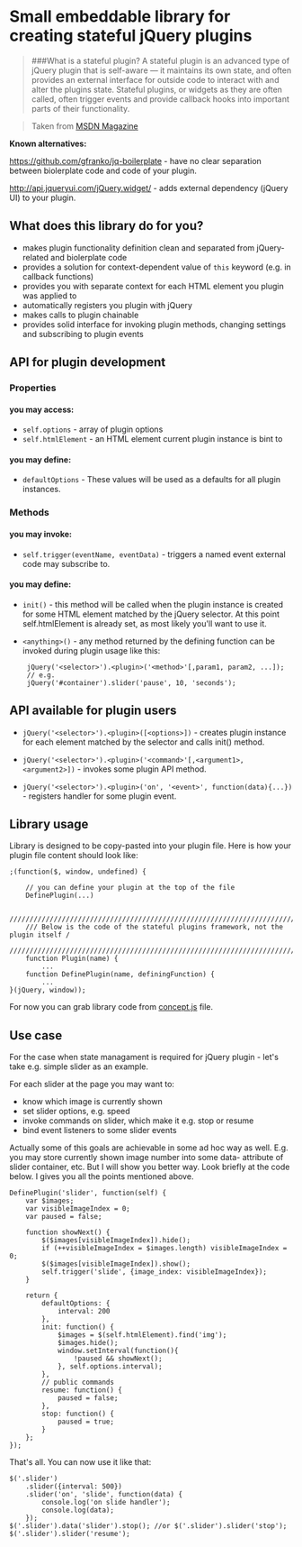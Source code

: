 Small embeddable library for creating stateful jQuery plugins
=============================================================

> ###What is a stateful plugin?
> A stateful plugin is an advanced type of jQuery plugin that is self-aware — it maintains its own state, and often provides an external interface for outside code to interact with and alter the plugins state. Stateful plugins, or widgets as they are often called, often trigger events and provide callback hooks into important parts of their functionality.

> Taken from [MSDN Magazine](http://msdn.microsoft.com/en-us/magazine/ff706600.aspx)

**Known alternatives:**
    
https://github.com/gfranko/jq-boilerplate - have no clear separation between biolerplate code and code of your plugin.

http://api.jqueryui.com/jQuery.widget/ - adds external dependency (jQuery UI) to your plugin.

## What does this library do for you?

 + makes plugin functionality definition clean and separated from jQuery-related and biolerplate code
 + provides a solution for context-dependent value of `this` keyword (e.g. in callback functions)
 + provides you with separate context for each HTML element you plugin was applied to
 + automatically registers you plugin with jQuery
 + makes calls to plugin chainable
 + provides solid interface for invoking plugin methods, changing settings and subscribing to plugin events

API for plugin development
---------------------------

### Properties

#### you may access:

 + `self.options` - array of plugin options
 + `self.htmlElement` - an HTML element current plugin instance is bint to

#### you may define:

 + `defaultOptions` - These values will be used as a defaults for all plugin instances.

### Methods

#### you may invoke:

 + `self.trigger(eventName, eventData)` - triggers a named event external code may subscribe to.

#### you may define:

 +  `init()` - this method will be called when the plugin instance is created for some HTML element matched by the jQuery selector. At this point self.htmlElement is already set, as most likely you'll want to use it.

 + `<anything>()` - any method returned by the defining function can be invoked during plugin usage like this: 
        
        jQuery('<selector>').<plugin>('<method>'[,param1, param2, ...]);
        // e.g.
        jQuery('#container').slider('pause', 10, 'seconds');



API available for plugin users
------------------------------

 + `jQuery('<selector>').<plugin>([<options>])` - creates plugin instance for each element matched by the selector and calls init() method.

 + `jQuery('<selector>').<plugin>('<command>'[,<argument1>, <argument2>])` - invokes some plugin API method.

 + `jQuery('<selector>').<plugin>('on', '<event>', function(data){...})` - registers handler for some plugin event.

Library usage
--------------
Library is designed to be copy-pasted into your plugin file. Here is how your plugin file content should look like:

    ;(function($, window, undefined) {

        // you can define your plugin at the top of the file
        DefinePlugin(...)

        ////////////////////////////////////////////////////////////////////////////////
        /// Below is the code of the stateful plugins framework, not the plugin itself /
        ////////////////////////////////////////////////////////////////////////////////
        function Plugin(name) {
            ...
        function DefinePlugin(name, definingFunction) {
            ...
    }(jQuery, window));

For now you can grab library code from [concept.js](https://raw.github.com/gerkirill/jquery-stateful-plugin/master/concept.js) file.

Use case
--------

For the case when state managament is required for jQuery plugin - let's take e.g. simple slider as an example.

For each slider at the page you may want to:

 + know which image is currently shown
 + set slider options, e.g. speed
 + invoke commands on slider, which make it e.g. stop or resume
 + bind event listeners to some slider events

Actually some of this goals are achievable in some ad hoc way as well. E.g. you may store currently shown
image number into some data- attribute of slider container, etc. But I will show you better way.
Look briefly at the code below. I gives you all the points mentioned above.

    DefinePlugin('slider', function(self) {
        var $images;
        var visibleImageIndex = 0;
        var paused = false;

        function showNext() {
            $($images[visibleImageIndex]).hide();
            if (++visibleImageIndex = $images.length) visibleImageIndex = 0;
            $($images[visibleImageIndex]).show();
            self.trigger('slide', {image_index: visibleImageIndex});
        }

        return {
            defaultOptions: {
                interval: 200
            },
            init: function() {
                $images = $(self.htmlElement).find('img');
                $images.hide();
                window.setInterval(function(){                    
                    !paused && showNext();
                }, self.options.interval);
            },
            // public commands
            resume: function() {
                paused = false;
            },
            stop: function() {
                paused = true;
            }
        };
    });

That's all. You can now use it like that:

    $('.slider')
        .slider({interval: 500})
        .slider('on', 'slide', function(data) {
            console.log('on slide handler');
            console.log(data);
        });
    $('.slider').data('slider').stop(); //or $('.slider').slider('stop');
    $('.slider').slider('resume');